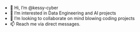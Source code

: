 - 👋 Hi, I’m @kessy-cyber
- 👀 I’m interested in Data Engineering and AI projects
- 💞️ I’m looking to collaborate on mind blowing coding projects
- 📫 Reach me via direct messages.

<!---
kessy-cyber/kessy-cyber is a ✨ special ✨ repository because its `README.md` (this file) appears on your GitHub profile.
You can click the Preview link to take a look at your changes.
--->
